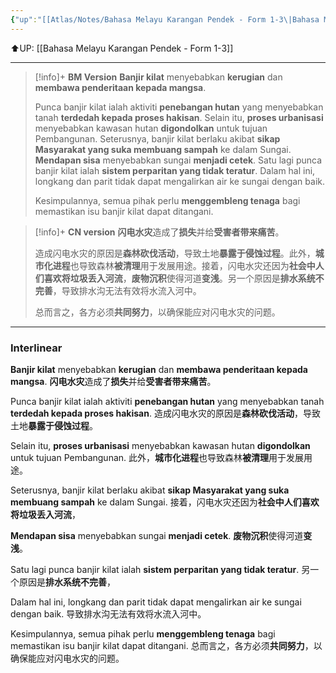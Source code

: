 ```yaml
---
{"up":"[[Atlas/Notes/Bahasa Melayu Karangan Pendek - Form 1-3\|Bahasa Melayu Karangan Pendek - Form 1-3]]","dg-publish":true,"permalink":"/atlas/notes/form-3-karangan-pendek-banjir-kilat/","dgPassFrontmatter":true}
---
```


⬆️UP: [[Bahasa Melayu Karangan Pendek - Form 1-3]]

---

> [!info]+ **BM Version**
> **Banjir kilat** menyebabkan **kerugian** dan **membawa penderitaan kepada mangsa**.
> 
> Punca banjir kilat ialah aktiviti **penebangan hutan** yang menyebabkan tanah **terdedah kepada proses hakisan**. Selain itu, **proses urbanisasi** menyebabkan kawasan hutan **digondolkan** untuk tujuan Pembangunan. Seterusnya, banjir kilat berlaku akibat **sikap Masyarakat yang suka membuang sampah** ke dalam Sungai. **Mendapan sisa** menyebabkan sungai **menjadi cetek**. Satu lagi punca banjir kilat ialah **sistem perparitan yang tidak teratur**. Dalam hal ini, longkang dan parit tidak dapat mengalirkan air ke sungai dengan baik.
> 
> Kesimpulannya, semua pihak perlu **menggembleng tenaga** bagi memastikan isu banjir kilat dapat ditangani.

> [!info]+ **CN version**
> **闪电水灾**造成了**损失**并给**受害者带来痛苦**。
> 
> 造成闪电水灾的原因是**森林砍伐活动**，导致土地**暴露于侵蚀过程**。此外，**城市化进程**也导致森林**被清理**用于发展用途。接着，闪电水灾还因为**社会中人们喜欢将垃圾丢入河流**，**废物沉积**使得河道**变浅**。另一个原因是**排水系统不完善**，导致排水沟无法有效将水流入河中。
> 
> 总而言之，各方必须**共同努力**，以确保能应对闪电水灾的问题。

---
### Interlinear

**Banjir kilat** menyebabkan **kerugian** dan **membawa penderitaan kepada mangsa**.
**闪电水灾**造成了**损失**并给**受害者带来痛苦**。

Punca banjir kilat ialah aktiviti **penebangan hutan** yang menyebabkan tanah **terdedah kepada proses hakisan**. 
造成闪电水灾的原因是**森林砍伐活动**，导致土地**暴露于侵蚀过程**。

Selain itu, **proses urbanisasi** menyebabkan kawasan hutan **digondolkan** untuk tujuan Pembangunan. 
此外，**城市化进程**也导致森林**被清理**用于发展用途。

Seterusnya, banjir kilat berlaku akibat **sikap Masyarakat yang suka membuang sampah** ke dalam Sungai. 
接着，闪电水灾还因为**社会中人们喜欢将垃圾丢入河流**，

**Mendapan sisa** menyebabkan sungai **menjadi cetek**. 
**废物沉积**使得河道**变浅**。

Satu lagi punca banjir kilat ialah **sistem perparitan yang tidak teratur**. 
另一个原因是**排水系统不完善**，

Dalam hal ini, longkang dan parit tidak dapat mengalirkan air ke sungai dengan baik.
导致排水沟无法有效将水流入河中。

Kesimpulannya, semua pihak perlu **menggembleng tenaga** bagi memastikan isu banjir kilat dapat ditangani.
总而言之，各方必须**共同努力**，以确保能应对闪电水灾的问题。


